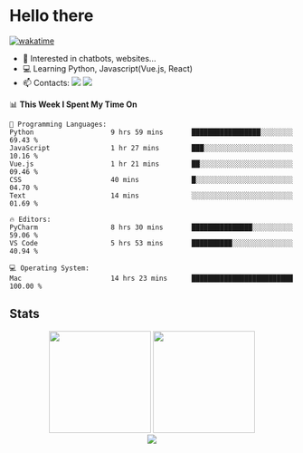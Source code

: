 # Hello there

[![wakatime](https://wakatime.com/badge/user/018bd4cf-9224-4729-b4f3-31fc6a93ca34.svg)](https://wakatime.com/@flamescoder)

- 👀 Interested in chatbots, websites...
- 💻 Learning Python, Javascript(Vue.js, React)
- 📫 Contacts: <a href="https://t.me/FlameCoder0_0" target="_blank"><img src="https://img.shields.io/badge/telegram-0088cc?logo=telegram&logoColor=white"/></a> <a href="https://discord.gg/3wt8QRndjm" target="_blank"><img src="https://img.shields.io/badge/discord-5865F2?logo=discord&logoColor=white"/></a>

<!--START_SECTION:waka-->
📊 **This Week I Spent My Time On** 

```text
💬 Programming Languages: 
Python                   9 hrs 59 mins       █████████████████░░░░░░░░   69.43 % 
JavaScript               1 hr 27 mins        ███░░░░░░░░░░░░░░░░░░░░░░   10.16 % 
Vue.js                   1 hr 21 mins        ██░░░░░░░░░░░░░░░░░░░░░░░   09.46 % 
CSS                      40 mins             █░░░░░░░░░░░░░░░░░░░░░░░░   04.70 % 
Text                     14 mins             ░░░░░░░░░░░░░░░░░░░░░░░░░   01.69 % 

🔥 Editors: 
PyCharm                  8 hrs 30 mins       ███████████████░░░░░░░░░░   59.06 % 
VS Code                  5 hrs 53 mins       ██████████░░░░░░░░░░░░░░░   40.94 % 

💻 Operating System: 
Mac                      14 hrs 23 mins      █████████████████████████   100.00 % 
```


<!--END_SECTION:waka-->

<h2>Stats</h2>

<div align="center">
  <img height="180" src="https://github-readme-stats-sigma-five.vercel.app/api?username=FlamesC0der&show_icons=true&count_private=true&theme=codeSTACKr&bg_color=0d1117&border_color=30363d"/>
  <img height="180" src="https://github-readme-stats-sigma-five.vercel.app//api/top-langs/?username=FlamesC0der&layout=compact&theme=codeSTACKr&border_color=30363d&bg_color=0d1117"/>
</div>

<div align="center">
  <img src="https://komarev.com/ghpvc/?username=FlamesC0der&style=flat-square&color=red"/>
</div>
